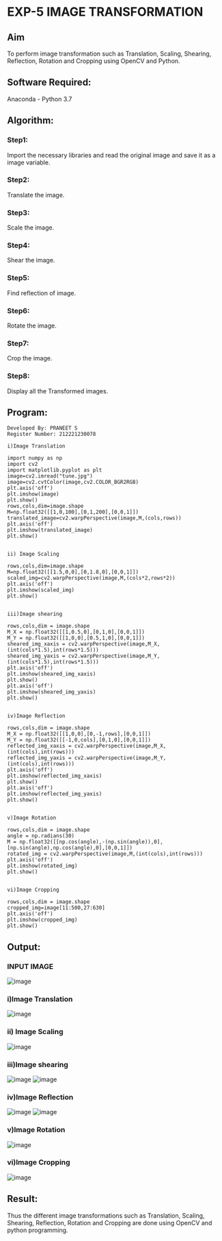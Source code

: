 # EXP-5 IMAGE TRANSFORMATION

## Aim
To perform image transformation such as Translation, Scaling, Shearing, Reflection, Rotation and Cropping using OpenCV and Python.

## Software Required:
Anaconda - Python 3.7

## Algorithm:
### Step1:
Import the necessary libraries and read the original image and save it as a image variable.

### Step2:
Translate the image.

### Step3:
Scale the image.

### Step4:
Shear the image.

### Step5:
Find reflection of image.

### Step6:
Rotate the image.

### Step7:
Crop the image.

### Step8:
Display all the Transformed images.

## Program:
```
Developed By: PRANEET S
Register Number: 212221230078
```
```
i)Image Translation

import numpy as np
import cv2
import matplotlib.pyplot as plt
image=cv2.imread("tune.jpg")
image=cv2.cvtColor(image,cv2.COLOR_BGR2RGB)
plt.axis('off')
plt.imshow(image)
plt.show()
rows,cols,dim=image.shape
M=np.float32([[1,0,100],[0,1,200],[0,0,1]])
translated_image=cv2.warpPerspective(image,M,(cols,rows))
plt.axis('off')
plt.imshow(translated_image)
plt.show()


ii) Image Scaling

rows,cols,dim=image.shape
M=np.float32([[1.5,0,0],[0,1.8,0],[0,0,1]])
scaled_img=cv2.warpPerspective(image,M,(cols*2,rows*2))
plt.axis('off')
plt.imshow(scaled_img)
plt.show()


iii)Image shearing

rows,cols,dim = image.shape
M_X = np.float32([[1,0.5,0],[0,1,0],[0,0,1]])
M_Y = np.float32([[1,0,0],[0.5,1,0],[0,0,1]])
sheared_img_xaxis = cv2.warpPerspective(image,M_X,(int(cols*1.5),int(rows*1.5)))
sheared_img_yaxis = cv2.warpPerspective(image,M_Y,(int(cols*1.5),int(rows*1.5)))
plt.axis('off')
plt.imshow(sheared_img_xaxis)
plt.show()
plt.axis('off')
plt.imshow(sheared_img_yaxis)
plt.show()


iv)Image Reflection

rows,cols,dim = image.shape
M_X = np.float32([[1,0,0],[0,-1,rows],[0,0,1]])
M_Y = np.float32([[-1,0,cols],[0,1,0],[0,0,1]])
reflected_img_xaxis = cv2.warpPerspective(image,M_X,(int(cols),int(rows)))
reflected_img_yaxis = cv2.warpPerspective(image,M_Y,(int(cols),int(rows)))
plt.axis('off')
plt.imshow(reflected_img_xaxis)
plt.show()
plt.axis('off')
plt.imshow(reflected_img_yaxis)
plt.show()


v)Image Rotation

rows,cols,dim = image.shape
angle = np.radians(30)
M = np.float32([[np.cos(angle),-(np.sin(angle)),0],[np.sin(angle),np.cos(angle),0],[0,0,1]])
rotated_img = cv2.warpPerspective(image,M,(int(cols),int(rows)))
plt.axis('off')
plt.imshow(rotated_img)
plt.show()


vi)Image Cropping

rows,cols,dim = image.shape
cropped_img=image[11:500,27:630]
plt.axis('off')
plt.imshow(cropped_img)
plt.show()

```
## Output:
### INPUT IMAGE

![image](https://github.com/SASIDEVIvenaram/IMAGETRANSFORMATION/assets/118707332/820307f6-6fb8-47fa-92a0-86bc59476a53)

### i)Image Translation

![image](https://github.com/SASIDEVIvenaram/IMAGETRANSFORMATION/assets/118707332/f0807c8f-5051-4956-ae0c-b7fbe1812118)
### ii) Image Scaling

![image](https://github.com/SASIDEVIvenaram/IMAGETRANSFORMATION/assets/118707332/49914dc9-d93d-478a-93b0-e305c3537308)



### iii)Image shearing

![image](https://github.com/SASIDEVIvenaram/IMAGETRANSFORMATION/assets/118707332/aff4088e-0df6-46e6-9fd1-ec268c83e070)
![image](https://github.com/SASIDEVIvenaram/IMAGETRANSFORMATION/assets/118707332/0af76a10-9325-41aa-9944-2a4421fa7c2f)




### iv)Image Reflection
![image](https://github.com/SASIDEVIvenaram/IMAGETRANSFORMATION/assets/118707332/14f40ecc-7529-4be5-8db7-342460374209)
![image](https://github.com/SASIDEVIvenaram/IMAGETRANSFORMATION/assets/118707332/bc4b339c-4717-4467-b4aa-bb0dc560e667)


### v)Image Rotation
![image](https://github.com/SASIDEVIvenaram/IMAGETRANSFORMATION/assets/118707332/4304abfa-bb48-4190-969d-7f6a333fefe7)



### vi)Image Cropping
![image](https://github.com/SASIDEVIvenaram/IMAGETRANSFORMATION/assets/118707332/143ce0dc-ee27-4087-9017-8face9d343b1)





## Result: 

Thus the different image transformations such as Translation, Scaling, Shearing, Reflection, Rotation and Cropping are done using OpenCV and python programming.
